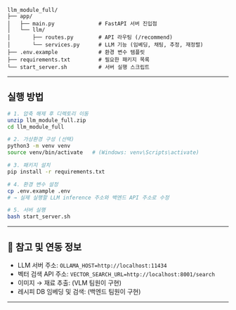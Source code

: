 ```
llm_module_full/
├── app/
│   ├── main.py              # FastAPI 서버 진입점
│   └── llm/
│       ├── routes.py        # API 라우팅 (/recommend)
│       └── services.py      # LLM 기능 (임베딩, 채팅, 추정, 재정렬)
├── .env.example             # 환경 변수 템플릿
├── requirements.txt         # 필요한 패키지 목록
└── start_server.sh          # 서버 실행 스크립트
```

---

## 실행 방법

```bash
# 1. 압축 해제 후 디렉토리 이동
unzip llm_module_full.zip
cd llm_module_full

# 2. 가상환경 구성 (선택)
python3 -m venv venv
source venv/bin/activate   # (Windows: venv\Scripts\activate)

# 3. 패키지 설치
pip install -r requirements.txt

# 4. 환경 변수 설정
cp .env.example .env
# → 실제 실행할 LLM inference 주소와 백엔드 API 주소로 수정

# 5. 서버 실행
bash start_server.sh
```

---

## 📌 참고 및 연동 정보

- LLM 서버 주소: `OLLAMA_HOST=http://localhost:11434`
- 벡터 검색 API 주소: `VECTOR_SEARCH_URL=http://localhost:8001/search`
- 이미지 → 재료 추출: (VLM 팀원이 구현)
- 레시피 DB 임베딩 및 검색: (백엔드 팀원이 구현)

---